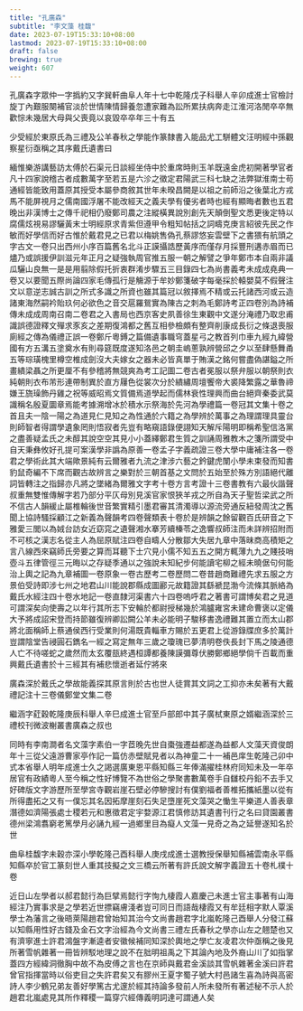 ```yaml
---
title: "孔廣森"
subtitle: "李文藻 桂馥"
date: 2023-07-19T15:33:10+08:00
lastmod: 2023-07-19T15:33:10+08:00
draft: false
brewing: true
weight: 607
---
```



孔廣森字眾仲一字撝約又字巽軒曲阜人年十七中乾隆戊子科舉人辛卯成進士官檢討旋丁內艱服闋補官淡於世情陳情歸養忽遭家難為訟所累扶病奔走江淮河洛閒卒卒無歡悰未幾居大母與父喪竟以哀毀卒卒年三十有五

少受經於東原氏為三禮及公羊春秋之學能作篆隸書入能品尤工駢體文汪明經中孫觀察星衍亟稱之其序戴氏遺書曰

緬惟樂游講藝訪太傅於石渠元日談經坐侍中於重席時則玉羊既遠金虎初開著學官者凡十四家說稽古者成數萬字至若五是六沴之徵定君陽武三科七缺之法弊獄淮南士苟通經皆能致用蓋原其授受本屬參商敘其世年未暌昌闕是以祖之前師沿之後葉北方戎馬不能屏視月之儒南國浮屠不能改經天之義夫學有優劣者時也經有顯晦者數也五君晚出非漢博士之傳千祀相仍廢鄭司農之注縱橫異說別創先天顛倒聖文悉更後定特以腐儒炫視易謬驪黃末士明經原求青紫但遵甲令粗知帖括之詞疇克庚言紹彼先民之作敏而好學信而好古惟於戴君見之已君以梅姚售偽孔蔡謬悠妄雲壁下之書猥有航頭之字古文一卷只出西州小序百篇舊名北斗正謨攝誥歷黃序而僅存月採豐刑遘赤眉而已燼乃或誤援伊訓滋元年正月之疑強執周官推五服一朝之解譬之爭年鄭市本自兩非議瓜驪山良無一是是用翦除假托折衷群淆步驟五三目錄四七為尚書義考未成成堯典一卷又以要聞五際尚論四家毛傳孤行是觴源于牟妙鄭箋破字每毫採於轅嬰莫不假聲注文以意逆志誠古訓之所式多識之所資也雖其篇冠以敘擇焉不精或云托諸西河或云造諸東海然嗣衿貽玖何必欲色之音交扈羅鴛實為陳古之刺為毛鄭詩考正四卷別為詩補傳未成成周南召南二卷君之入書局也西京客史夙善徐生東觀中文遂分淹禮乃取忠甫識誤德證釋文殫求豕亥之差期復鴻都之舊互相參檢頗有整齊削康成長衍之條退喪服廁經之傳為儀禮正誤一卷鄭斤粵鎛之篇備遺事職穹蓋星弓之教首列巾車九經九緯營國有方五溝五塗奠水有則尋筵既度遂知洛邑之朝圭嵨蔥孰辨營邱之夕以至肆懸舞甬五等琮璜槐里樽空椎成劍沒大夫嫁女之器未必皆真單于賄漢之銘何嘗盡偽諶鎰之所畫繢梁聶之所更厘不有參稽將無競爽為考工記圖二卷古者冕服以祭弁服以朝祭則衣純朝則衣布芾形連帶制異於直方屨色從裳次分於繢繡周壇饗帝大裘降繁露之華魯禘嫌王旒璪飾丹雞之祝等威昭焉文質備焉道學起而儒林衰性理興而曲台絕齊秦委武莫識稱名殷夏圜章焉能考據溯增冰於積水示祭海於先河為學禮篇一卷冠其文集十卷之首且夫一陰一陽之為道見仁見知之為性通於六籍之為學辨於萬事之為理謂理具靈台則師智者得謂學遺象罔則悟寂者先豈有略窺語錄便詡知天解斥陽明即稱希聖信洛黨之盡善疑孟氏之未醇其說空空其見小小蓋繹鄭君生質之訓誦周雅教木之箋所謂受中自天秉彝攸好孔提可案漢學非譌為原善一卷孟子字義疏證三卷大學中庸補注各一卷君之學術此其大端歟景純有云爾雅者九流之津涉六藝之鈐鍵虎闈小學未束發而知書豹鼠奇編不下席而觀古故辨言之樂對於三朝首基之文問於五始至於殊方別語絕代離詞皆轉注之指歸亦凡將之墜緒為爾雅文字考十卷方言考證十三卷書教有六最伙諧聲叔重無雙惟傳解字若乃部分平仄母別見溪官家恨狹羊戎之所自為天子聖哲梁武之所不信古人韻緩止屬椎輪後世音繁實精引墨君審其清濁導以源流旁通反紐發周沈之舊聞上協詩騷採顧江之新義為聲韻考四卷聲類表十卷於是辨韻之餘留觀百氏研音之下雅愛三閭以為娀台訪女近窈窕之遺聲湘水搴芳續榛苓之逸響叔師注而未詳辨招附而不可核之漢志名從主人為屈原賦注四卷自疇人分散鄒大失居九章中落昧商高積矩之言八線西來竊師氏旁要之算而耳聽下士穴見小儒不知五五之開方輒薄九九之賤技哨壺斗五律管徑三元晦以之存疑季通以之強說未知紀步何能讀宅柳之經未曉倨句何能治上輿之記為九章補圖一卷原象一卷古歷考二卷歷問二卷昔趙商難禮先求五服之方景伯受詩即涉七州之地君山川能說郡縣成圖酈元故籍證其繇褫昆渤今流條其脈絡為戴氏水經注四十卷水地記一卷直隸河渠書六十四卷嗚呼君之著書可謂博矣君之見道可謂深矣向使壽之以年行其所志下安輪於都尉授梯幾於鴻臚雍宮未建命曹褒以定儀大予將成詔宋登而持節雖復辨卿訟闕公羊未必能明子駿移書逸禮難其置立而太山郡將北面稱師上蔡通侯西行受業則何湯既貴輜車方賜於五更君上從游錄牒庶多於萬計豈謂陰堂告祲圓石鐫名一經之寫定無年三歲之瓊瑰已夢清明卷佚長封下馬之陵通德人亡不待嗟蛇之歲然而太玄覆瓿終遇桓譚都養陳謨彌尊伏勝鄭鄉絕學倘千百載而重興戴氏遺書於十三經其有補悲懷逝者延佇將來

廣森深於戴氏之學故能義探其原言則於古也世人徒賞其文詞之工抑亦未矣著有大戴禮記注十三卷儀鄭堂文集二卷

繼涵字葒穀乾隆庚辰科舉人辛巳成進士官至戶部郎中其子廣栻東原之婿繼涵深於三禮校刊微波榭叢書廣森之叔也

同時有李南澗者名文藻字素伯一字茝晚先世自棗強遷益都遂為益都人文藻天資俊朗年十三從父遠游曹家亭作記一篇仿赤壁賦見者以為神童二十一補邑庠生乾隆己卯中式本省舉人明年成進士久之謁選廣東恩平縣知縣三年俸滿擢桂林府同知未及一年卒居官有政績粵人至今稱之性好博覽不為世俗之學聚書數萬卷手自讎校丹鉛不去手又好碑版文字游歷所至學宮寺觀岩崖石壁必停驂搜討有僕劉福者善椎拓攜紙墨以從有所得盡拓之又有一僕忘其名因拓摩崖刻石失足墮崖死文藻哭之慟生平樂道人善表章潛德如濟陽張處士稷若元和惠徵君定宇婺源江君慎修訪其遺書刊行之名曰貸園叢書德州梁鴻翥窮老篤學月必誦九經一過鄉里目為癡人文藻一見奇之為之延譽遂知名於世

曲阜桂馥字未穀亦深小學乾隆己酉科舉人庚戌成進士選教授保舉知縣補雲南永平縣知縣卒於官工篆刻世人重其技擬之文三橋云所著有許氏說文解字義證五十卷札樸十卷

近日山左學者以郝君懿行為巨擘焉懿行字恂九棲霞人嘉慶己未進士官主事著有山海經注乃實事求是之學若近世摽竊膚淺者豈可同日而語哉棲霞又有牟廷相字默人覃溪學士為藩言之後晤萊陽趙君曾始知其治今文尚書趙君字北嵐乾隆己酉舉人分發江蘇以知縣用性好古錢及金石文字治經為今文尚書三禮左氏春秋之學亦山左之翹楚也又有濟寧進士許君鴻盤字漸逵者安徽候補同知深於輿地之學亡友凌君次仲亟稱之後見所著雪帆雜著一冊皆辨駁地理之說不在胐明祖禹之下其論內地及外裔山川了如指掌蓋四方經緯洞徹胸中故不為皮傅之言也在京師與戴君金溪談其雪帆雜著金溪曰許君曾官指揮當時以俗吏目之失許君矣又有膠州王夏字蜀子號大村邑諸生喜為詩與高密詩人李少鶴兄弟友善好學篤古尤邃於經其持論多發前人所未發所有著述秘不示人於趙君北嵐處見其所作釋稷一篇穿穴經傳義明詞達可謂通人矣